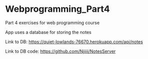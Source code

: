 # Webprogramming_Part4
Part 4 exercises for web programming course

App uses a database for storing the notes

Link to DB: https://quiet-lowlands-76670.herokuapp.com/api/notes

Link to DB code: https://github.com/Njiiii/NotesServer

